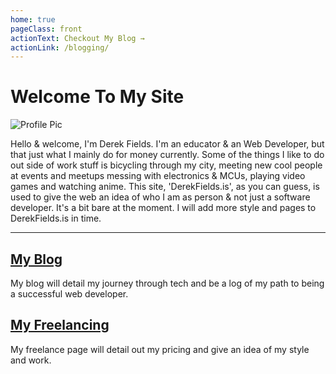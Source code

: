 ```yaml
---
home: true
pageClass: front
actionText: Checkout My Blog →
actionLink: /blogging/
---
```


# Welcome To My Site  
![Profile Pic](@alias_Home/ProtfolioProfilePic.jpg "A head shot of me.")

 Hello & welcome, I'm Derek Fields.
 I'm an educator & an Web Developer, but that just what I mainly do for money currently. Some of the things I like to do out side of work stuff is bicycling through my city, meeting new cool people at events and meetups messing with electronics & MCUs, playing video games and watching anime. This site, 'DerekFields.is', as you can guess, is used to give the web an idea of who I am as person & not just a software developer. It's a bit bare at the moment. I will add more style and pages to DerekFields.is in time. 

---

## [My Blog](/blogging)
My blog will detail my journey through tech and be a log of my path to being a successful web developer.

## [My Freelancing](/freelancing)
My freelance page will detail out my pricing and give an idea of my style and work.